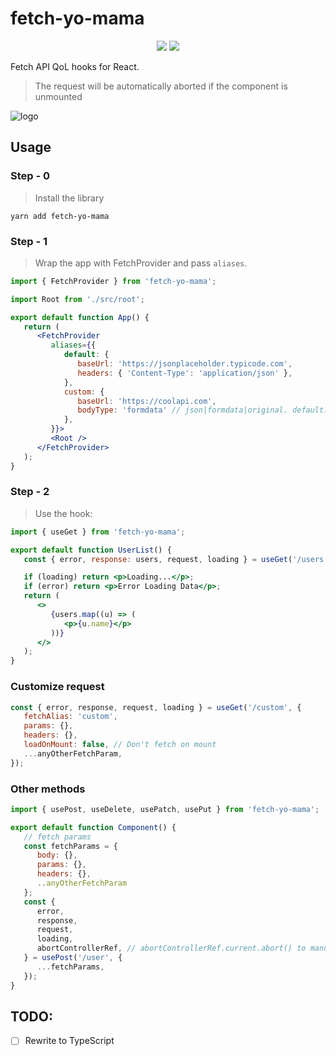 # fetch-yo-mama

<p align="center" style="margin: 0px auto; margin-top: 15px; max-width: 600px">
    <a href="https://npmjs.com/package/fetch-yo-mama"><img src="https://img.shields.io/npm/v/fetch-yo-mama"></a>
    <a href="#"><img src="https://img.shields.io/npm/dt/fetch-yo-mama"/></a>
</p>

Fetch API QoL hooks for React.

> The request will be automatically aborted if the component is unmounted

![logo](https://github.com/alexandrius/fetch-yo-mama/assets/5978212/feb261d6-d2fd-418f-9637-5923ca2ad97e)

## Usage

### Step - 0

> Install the library

`yarn add fetch-yo-mama`

### Step - 1

> Wrap the app with FetchProvider and pass `aliases`.

```jsx
import { FetchProvider } from 'fetch-yo-mama';

import Root from './src/root';

export default function App() {
   return (
      <FetchProvider
         aliases={{
            default: {
               baseUrl: 'https://jsonplaceholder.typicode.com',
               headers: { 'Content-Type': 'application/json' },
            },
            custom: {
               baseUrl: 'https://coolapi.com',
               bodyType: 'formdata' // json|formdata|original. default: json
            },
         }}>
         <Root />
      </FetchProvider>
   );
}
```

### Step - 2

> Use the hook:

```jsx
import { useGet } from 'fetch-yo-mama';

export default function UserList() {
   const { error, response: users, request, loading } = useGet('/users');

   if (loading) return <p>Loading...</p>;
   if (error) return <p>Error Loading Data</p>;
   return (
      <>
         {users.map((u) => (
            <p>{u.name}</p>
         ))}
      </>
   );
}
```

### Customize request

```js
const { error, response, request, loading } = useGet('/custom', {
   fetchAlias: 'custom',
   params: {},
   headers: {},
   loadOnMount: false, // Don't fetch on mount
   ...anyOtherFetchParam,
});
```

### Other methods

```js
import { usePost, useDelete, usePatch, usePut } from 'fetch-yo-mama';

export default function Component() {
   // fetch params
   const fetchParams = {
      body: {},
      params: {},
      headers: {},
      ..anyOtherFetchParam
   };
   const {
      error,
      response,
      request,
      loading,
      abortControllerRef, // abortControllerRef.current.abort() to manually abort the request
   } = usePost('/user', {
      ...fetchParams,
   });
}
```


## TODO:
- [ ] Rewrite to TypeScript